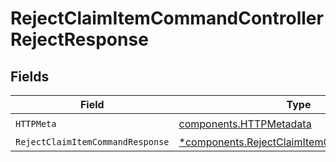 # RejectClaimItemCommandControllerRejectResponse


## Fields

| Field                                                                                                   | Type                                                                                                    | Required                                                                                                | Description                                                                                             |
| ------------------------------------------------------------------------------------------------------- | ------------------------------------------------------------------------------------------------------- | ------------------------------------------------------------------------------------------------------- | ------------------------------------------------------------------------------------------------------- |
| `HTTPMeta`                                                                                              | [components.HTTPMetadata](../../models/components/httpmetadata.md)                                      | :heavy_check_mark:                                                                                      | N/A                                                                                                     |
| `RejectClaimItemCommandResponse`                                                                        | [*components.RejectClaimItemCommandResponse](../../models/components/rejectclaimitemcommandresponse.md) | :heavy_minus_sign:                                                                                      | N/A                                                                                                     |
